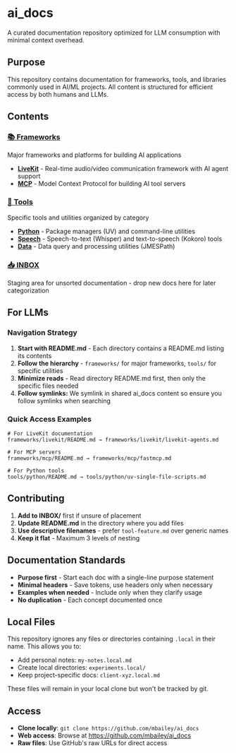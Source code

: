 # ai_docs

A curated documentation repository optimized for LLM consumption with minimal context overhead.

## Purpose

This repository contains documentation for frameworks, tools, and libraries commonly used in AI/ML projects. All content is structured for efficient access by both humans and LLMs.

## Contents

### [📚 Frameworks](frameworks/)
Major frameworks and platforms for building AI applications
- **[LiveKit](frameworks/livekit/)** - Real-time audio/video communication framework with AI agent support
- **[MCP](frameworks/mcp/)** - Model Context Protocol for building AI tool servers

### [🔧 Tools](tools/)
Specific tools and utilities organized by category
- **[Python](tools/python/)** - Package managers (UV) and command-line utilities
- **[Speech](tools/speech/)** - Speech-to-text (Whisper) and text-to-speech (Kokoro) tools
- **[Data](tools/data/)** - Data query and processing utilities (JMESPath)

### [📥 INBOX](INBOX/)
Staging area for unsorted documentation - drop new docs here for later categorization

## For LLMs

### Navigation Strategy
1. **Start with README.md** - Each directory contains a README.md listing its contents
2. **Follow the hierarchy** - `frameworks/` for major frameworks, `tools/` for specific utilities
3. **Minimize reads** - Read directory README.md first, then only the specific files needed
4. **Follow symlinks:** We symlink in shared ai_docs content so ensure you follow symlinks when searching

### Quick Access Examples
```
# For LiveKit documentation
frameworks/livekit/README.md → frameworks/livekit/livekit-agents.md

# For MCP servers
frameworks/mcp/README.md → frameworks/mcp/fastmcp.md

# For Python tools
tools/python/README.md → tools/python/uv-single-file-scripts.md
```

## Contributing

1. **Add to INBOX/** first if unsure of placement
2. **Update README.md** in the directory where you add files
3. **Use descriptive filenames** - prefer `tool-feature.md` over generic names
4. **Keep it flat** - Maximum 3 levels of nesting

## Documentation Standards

- **Purpose first** - Start each doc with a single-line purpose statement
- **Minimal headers** - Save tokens, use headers only when necessary
- **Examples when needed** - Include only when they clarify usage
- **No duplication** - Each concept documented once

## Local Files

This repository ignores any files or directories containing `.local` in their name. This allows you to:
- Add personal notes: `my-notes.local.md`
- Create local directories: `experiments.local/`
- Keep project-specific docs: `client-xyz.local.md`

These files will remain in your local clone but won't be tracked by git.

## Access

- **Clone locally**: `git clone https://github.com/mbailey/ai_docs`
- **Web access**: Browse at https://github.com/mbailey/ai_docs
- **Raw files**: Use GitHub's raw URLs for direct access
